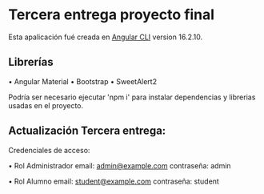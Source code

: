 # Tercera entrega proyecto final 

Esta apalicación fué creada en [Angular CLI](https://github.com/angular/angular-cli) version 16.2.10.

## Librerías
• Angular Material
• Bootstrap
• SweetAlert2

Podría ser necesario ejecutar 'npm i' para instalar dependencias y librerias usadas en el proyecto.

## Actualización Tercera entrega:
Credenciales de acceso:

• Rol Administrador
email: admin@example.com
contraseña: admin

• Rol Alumno
email: student@example.com
contraseña: student
